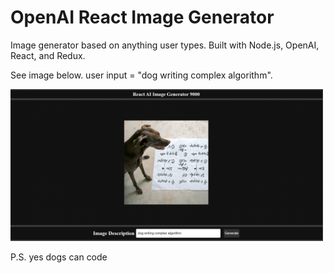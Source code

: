 # OpenAI React Image Generator

Image generator based on anything user types. Built with Node.js, OpenAI, React, and Redux.

See image below. user input = "dog writing complex algorithm".

<img src="./img/screen.png" width="500">

P.S. yes dogs can code


